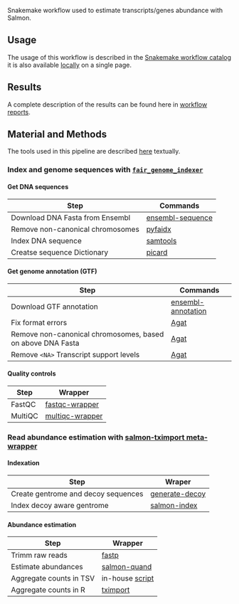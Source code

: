 Snakemake workflow used to estimate transcripts/genes abundance with Salmon.

## Usage

The usage of this workflow is described in the [Snakemake workflow catalog](https://snakemake.github.io/snakemake-workflow-catalog?usage=tdayris/fair_rnaseq_salmon_quant) 
it is also available [locally](https://github.com/tdayris/fair_rnaseq_salmon_quant/blob/main/workflow/report/usage.rst) on a single page.

## Results

A complete description of the results can be found here in [workflow reports](https://github.com/tdayris/fair_rnaseq_salmon_quant/blob/main/workflow/report/results.rst).

## Material and Methods

The tools used in this pipeline are described [here](https://github.com/tdayris/fair_rnaseq_salmon_quant/blob/main/workflow/report/material_methods.rst) textually.

### Index and genome sequences with [`fair_genome_indexer`](https://github.com/tdayris/fair_genome_indexer/tree/main)

#### Get DNA sequences

| Step                             | Commands                                                                                                         |
| -------------------------------- | ---------------------------------------------------------------------------------------------------------------- |
| Download DNA Fasta from Ensembl  | [ensembl-sequence](https://snakemake-wrappers.readthedocs.io/en/v3.3.3/wrappers/reference/ensembl-sequence.html) |
| Remove non-canonical chromosomes | [pyfaidx](https://github.com/mdshw5/pyfaidx)                                                                     |
| Index DNA sequence               | [samtools](https://snakemake-wrappers.readthedocs.io/en/v3.3.3/wrappers/samtools/faidx.html)                     |
| Creatse sequence Dictionary      | [picard](https://snakemake-wrappers.readthedocs.io/en/v3.3.3/wrappers/picard/createsequencedictionary.html)      |

#### Get genome annotation (GTF)

| Step                                                       | Commands                                                                                                             |
| ---------------------------------------------------------- | -------------------------------------------------------------------------------------------------------------------- |
| Download GTF annotation                                    | [ensembl-annotation](https://snakemake-wrappers.readthedocs.io/en/v3.3.3/wrappers/reference/ensembl-annotation.html) |
| Fix format errors                                          | [Agat](https://agat.readthedocs.io/en/latest/tools/agat_convert_sp_gff2gtf.html)                                     |
| Remove non-canonical chromosomes, based on above DNA Fasta | [Agat](https://agat.readthedocs.io/en/latest/tools/agat_sq_filter_feature_from_fasta.html)                           |
| Remove `<NA>` Transcript support levels                    | [Agat](https://agat.readthedocs.io/en/latest/tools/agat_sp_filter_feature_by_attribute_value.html)                   |


#### Quality controls

| Step     | Wrapper                                                                                                                          |
| -------- | -------------------------------------------------------------------------------------------------------------------------------- |
| FastQC   | [fastqc-wrapper](https://snakemake-wrappers.readthedocs.io/en/v3.3.3/wrappers/fastqc.html)                                       |
| MultiQC  | [multiqc-wrapper](https://snakemake-wrappers.readthedocs.io/en/v3.3.3/wrappers/multiqc.html)                                     |

### Read abundance estimation with [salmon-tximport meta-wrapper](https://snakemake-wrappers.readthedocs.io/en/v3.3.3/meta-wrappers/salmon_tximport.html)

#### Indexation

| Step                                | Wraper                                                                                                              |
| ----------------------------------- | ------------------------------------------------------------------------------------------------------------------- |
| Create gentrome and decoy sequences | [generate-decoy](https://snakemake-wrappers.readthedocs.io/en/v3.3.3/wrappers/salmon/decoys.html#bio-salmon-decoys) |
| Index decoy aware gentrome          | [salmon-index](https://snakemake-wrappers.readthedocs.io/en/v3.3.3/wrappers/salmon/index.html#bio-salmon-index)     |


#### Abundance estimation

| Step                    | Wrapper                                                                                                                 |
| ----------------------- | ----------------------------------------------------------------------------------------------------------------------- |
| Trimm raw reads         | [fastp](https://snakemake-wrappers.readthedocs.io/en/v3.3.3/wrappers/fastp.html)                                        |
| Estimate abundances     | [salmon-quand](https://snakemake-wrappers.readthedocs.io/en/v3.3.3/wrappers/salmon/quant.html#bio-salmon-quant)         |
| Aggregate counts in TSV | in-house [script](https://github.com/tdayris/fair_rnaseq_salmon_quant/blob/main/workflow/scripts/regenerate_genomes.py) |
| Aggregate counts in R   | [tximport](https://snakemake-wrappers.readthedocs.io/en/v3.3.3/wrappers/tximport.html#bio-tximport)                     |